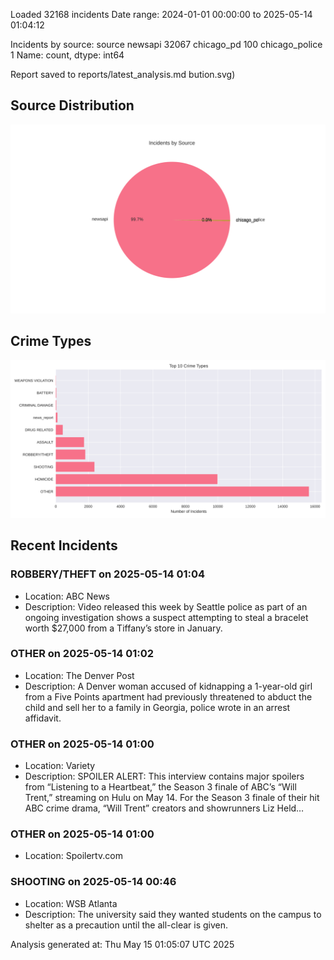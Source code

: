 
Loaded 32168 incidents
Date range: 2024-01-01 00:00:00 to 2025-05-14 01:04:12

Incidents by source:
source
newsapi           32067
chicago_pd          100
chicago_police        1
Name: count, dtype: int64

Report saved to reports/latest_analysis.md
bution.svg)

## Source Distribution
![Source Distribution](images/source_distribution.svg)

## Crime Types
![Crime Types](images/crime_types.svg)

## Recent Incidents

### ROBBERY/THEFT on 2025-05-14 01:04
- Location: ABC News
- Description: Video released this week by Seattle police as part of an ongoing investigation shows a suspect attempting to steal a bracelet worth $27,000 from a Tiffany’s store in January.


### OTHER on 2025-05-14 01:02
- Location: The Denver Post
- Description: A Denver woman accused of kidnapping a 1-year-old girl from a Five Points apartment had previously threatened to abduct the child and sell her to a family in Georgia, police wrote in an arrest affidavit.


### OTHER on 2025-05-14 01:00
- Location: Variety
- Description: SPOILER ALERT: This interview contains major spoilers from “Listening to a Heartbeat,” the Season 3 finale of ABC’s “Will Trent,” streaming on Hulu on May 14. For the Season 3 finale of their hit ABC crime drama, “Will Trent” creators and showrunners Liz Held…


### OTHER on 2025-05-14 01:00
- Location: Spoilertv.com


### SHOOTING on 2025-05-14 00:46
- Location: WSB Atlanta
- Description: The university said they wanted students on the campus to shelter as a precaution until the all-clear is given.

Analysis generated at: Thu May 15 01:05:07 UTC 2025
